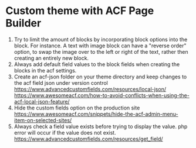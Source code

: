 # Custom theme with ACF Page Builder
1. Try to limit the amount of blocks by incorporating block options into the block. For instance. A text with image block can have a "reverse order" option, to swap the image over to the left or right of the text, rather then creating an entirely new block.
2. Always add default field values to the block fields when creating the blocks in the acf settings. 
3. Create an acf-json folder on your theme directory and keep changes to the acf field json under version control
https://www.advancedcustomfields.com/resources/local-json/
https://www.awesomeacf.com/how-to-avoid-conflicts-when-using-the-acf-local-json-feature/
1. Hide the custom fields option on the production site https://www.awesomeacf.com/snippets/hide-the-acf-admin-menu-item-on-selected-sites/
1. Always check a field value exists before trying to display the value. php error will occur if the value does not exist. https://www.advancedcustomfields.com/resources/get_field/
